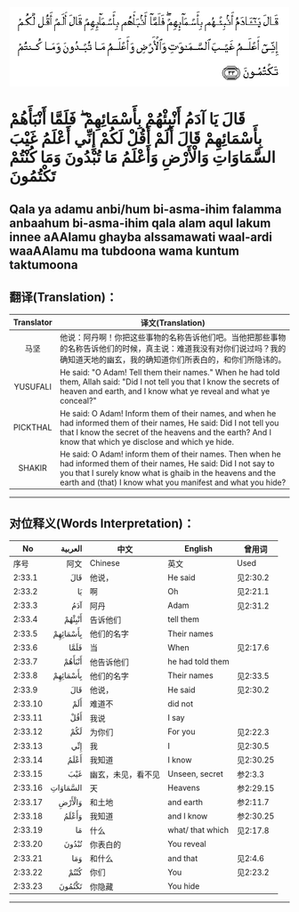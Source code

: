 ![002:033](images/002_033.gif)

#  قَالَ يَا آدَمُ أَنْبِئْهُمْ بِأَسْمَائِهِمْ ۖ فَلَمَّا أَنْبَأَهُمْ بِأَسْمَائِهِمْ قَالَ أَلَمْ أَقُلْ لَكُمْ إِنِّي أَعْلَمُ غَيْبَ السَّمَاوَاتِ وَالْأَرْضِ وَأَعْلَمُ مَا تُبْدُونَ وَمَا كُنْتُمْ تَكْتُمُونَ 

## Qala ya adamu anbi/hum bi-asma-ihim falamma anbaahum bi-asma-ihim qala alam aqul lakum innee aAAlamu ghayba alssamawati waal-ardi waaAAlamu ma tubdoona wama kuntum taktumoona

## 翻译(Translation)：

| Translator | 译文(Translation)                                            |
|:----------:| ------------------------------------------------------------ |
| 马坚       | 他说：阿丹啊！你把这些事物的名称告诉他们吧。当他把那些事物的名称告诉他们的时候，真主说：难道我没有对你们说过吗？我的确知道天地的幽玄，我的确知道你们所表白的，和你们所隐讳的。 |
| YUSUFALI   | He said: "O Adam! Tell them their names." When he had told them, Allah said: "Did I not tell you that I know the secrets of heaven and earth, and I know what ye reveal and what ye conceal?" |
| PICKTHAL   | He said: O Adam! Inform them of their names, and when he had informed them of their names, He said: Did I not tell you that I know the secret of the heavens and the earth? And I know that which ye disclose and which ye hide. |
| SHAKIR     | He said: O Adam! inform them of their names. Then when he had informed them of their names, He said: Did I not say to you that I surely know what is ghaib in the heavens and the earth and (that) I know what you manifest and what you hide? |

---

## 对位释义(Words Interpretation)：

| No      |  العربية | 中文               | English          | 曾用词    |
| ------- | -------: | ------------------ | ---------------- | --------- |
| 序号    |     阿文 | Chinese            | 英文             | Used      |
| 2:33.1  |      قَالَ | 他说，             | He said          | 见2:30.2  |
| 2:33.2  |       يَا | 啊                 | Oh               | 见2:21.1  |
| 2:33.3  |      آدَمُ | 阿丹               | Adam             | 见2:31.2  |
| 2:33.4  |   أَنْبِئْهُمْ | 告诉他们           | tell them        |           |
| 2:33.5  | بِأَسْمَائِهِمْ | 他们的名字         | Their names      |           |
| 2:33.6  |     فَلَمَّا | 当                 | When             | 见2:17.6  |
| 2:33.7  |   أَنْبَأَهُمْ | 他告诉他们         | he had told them |           |
| 2:33.8  | بِأَسْمَائِهِمْ | 他们的名字         | Their names      | 见2:33.5  |
| 2:33.9  |      قَالَ | 他说，             | He said          | 见2:30.2  |
| 2:33.10 |      أَلَمْ | 难道不             | did not          |           |
| 2:33.11 |      أَقُلْ | 我说               | I say            |           |
| 2:33.12 |      لَكُمْ | 为你们             | For you          | 见2:22.3  |
| 2:33.13 |      إِنِّي | 我                 | I                | 见2:30.5  |
| 2:33.14 |     أَعْلَمُ | 我知道             | I know           | 见2:30.25 |
| 2:33.15 |      غَيْبَ | 幽玄，未见，看不见 | Unseen, secret   | 参2:3.3   |
| 2:33.16 | السَّمَاوَاتِ | 天                 | Heavens          | 参2:29.15 |
| 2:33.17 |   وَالْأَرْضِ | 和土地             | and earth        | 参2:11.7  |
| 2:33.18 |    وَأَعْلَمُ | 我知道             | and I know       | 参2:30.25 |
| 2:33.19 |       مَا | 什么               | what/ that which | 见2:17.8  |
| 2:33.20 |    تُبْدُونَ | 你表白的           | You reveal       |           |
| 2:33.21 |      وَمَا | 和什么             | and that         | 见2:4.6   |
| 2:33.22 |     كُنْتُمْ | 你们               | You              | 见2:23.2  |
| 2:33.23 |   تَكْتُمُونَ | 你隐藏             | You hide         |           |

---
